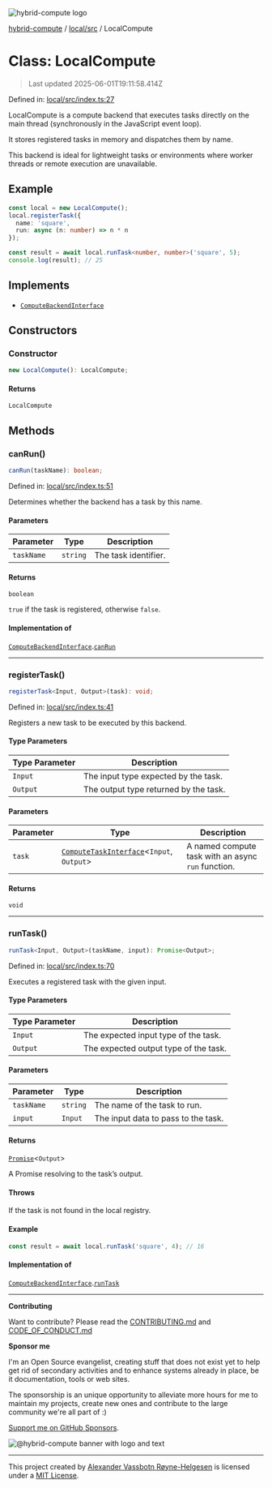 <div><img alt="hybrid-compute logo" src="https://raw.githubusercontent.com/phun-ky/hybrid-compute/main/public/logo-hybrid-compute-horizontal-colored-package.svg?raw=true" style="max-height:32px;"/></div>

[hybrid-compute](../../../README.md) / [local/src](../README.md) / LocalCompute

# Class: LocalCompute

> Last updated 2025-06-01T19:11:58.414Z

Defined in:
[local/src/index.ts:27](https://github.com/phun-ky/hybrid-compute/blob/main/packages/local/src/index.ts#L27)

LocalCompute is a compute backend that executes tasks directly on the main
thread (synchronously in the JavaScript event loop).

It stores registered tasks in memory and dispatches them by name.

This backend is ideal for lightweight tasks or environments where worker threads
or remote execution are unavailable.

## Example

```ts
const local = new LocalCompute();
local.registerTask({
  name: 'square',
  run: async (n: number) => n * n
});

const result = await local.runTask<number, number>('square', 5);
console.log(result); // 25
```

## Implements

- [`ComputeBackendInterface`](../../../core/src/types/interfaces/ComputeBackendInterface.md)

## Constructors

### Constructor

```ts
new LocalCompute(): LocalCompute;
```

#### Returns

`LocalCompute`

## Methods

### canRun()

```ts
canRun(taskName): boolean;
```

Defined in:
[local/src/index.ts:51](https://github.com/phun-ky/hybrid-compute/blob/main/packages/local/src/index.ts#L51)

Determines whether the backend has a task by this name.

#### Parameters

| Parameter  | Type     | Description          |
| ---------- | -------- | -------------------- |
| `taskName` | `string` | The task identifier. |

#### Returns

`boolean`

`true` if the task is registered, otherwise `false`.

#### Implementation of

[`ComputeBackendInterface`](../../../core/src/types/interfaces/ComputeBackendInterface.md).[`canRun`](../../../core/src/types/interfaces/ComputeBackendInterface.md#canrun)

---

### registerTask()

```ts
registerTask<Input, Output>(task): void;
```

Defined in:
[local/src/index.ts:41](https://github.com/phun-ky/hybrid-compute/blob/main/packages/local/src/index.ts#L41)

Registers a new task to be executed by this backend.

#### Type Parameters

| Type Parameter | Description                           |
| -------------- | ------------------------------------- |
| `Input`        | The input type expected by the task.  |
| `Output`       | The output type returned by the task. |

#### Parameters

| Parameter | Type                                                                                                    | Description                                        |
| --------- | ------------------------------------------------------------------------------------------------------- | -------------------------------------------------- |
| `task`    | [`ComputeTaskInterface`](../../../core/src/types/interfaces/ComputeTaskInterface.md)<`Input`, `Output`> | A named compute task with an async `run` function. |

#### Returns

`void`

---

### runTask()

```ts
runTask<Input, Output>(taskName, input): Promise<Output>;
```

Defined in:
[local/src/index.ts:70](https://github.com/phun-ky/hybrid-compute/blob/main/packages/local/src/index.ts#L70)

Executes a registered task with the given input.

#### Type Parameters

| Type Parameter | Description                           |
| -------------- | ------------------------------------- |
| `Input`        | The expected input type of the task.  |
| `Output`       | The expected output type of the task. |

#### Parameters

| Parameter  | Type     | Description                         |
| ---------- | -------- | ----------------------------------- |
| `taskName` | `string` | The name of the task to run.        |
| `input`    | `Input`  | The input data to pass to the task. |

#### Returns

[`Promise`](https://developer.mozilla.org/docs/Web/JavaScript/Reference/Global_Objects/Promise)<`Output`>

A Promise resolving to the task’s output.

#### Throws

If the task is not found in the local registry.

#### Example

```ts
const result = await local.runTask('square', 4); // 16
```

#### Implementation of

[`ComputeBackendInterface`](../../../core/src/types/interfaces/ComputeBackendInterface.md).[`runTask`](../../../core/src/types/interfaces/ComputeBackendInterface.md#runtask)

---

**Contributing**

Want to contribute? Please read the
[CONTRIBUTING.md](https://github.com/phun-ky/hybrid-compute/blob/main/CONTRIBUTING.md)
and
[CODE_OF_CONDUCT.md](https://github.com/phun-ky/hybrid-compute/blob/main/CODE_OF_CONDUCT.md)

**Sponsor me**

I'm an Open Source evangelist, creating stuff that does not exist yet to help
get rid of secondary activities and to enhance systems already in place, be it
documentation, tools or web sites.

The sponsorship is an unique opportunity to alleviate more hours for me to
maintain my projects, create new ones and contribute to the large community
we're all part of :)

[Support me on GitHub Sponsors](https://github.com/sponsors/phun-ky).

![@hybrid-compute banner with logo and text](https://github.com/phun-ky/speccer/blob/main/public/logo-banner.png?raw=true)

---

This project created by [Alexander Vassbotn Røyne-Helgesen](http://phun-ky.net)
is licensed under a [MIT License](https://choosealicense.com/licenses/mit/).
